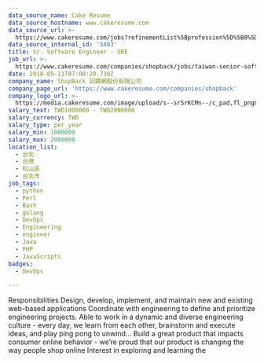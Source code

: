 ```yaml
---
data_source_name: Cake Resume
data_source_hostname: www.cakeresume.com
data_source_url: >-
  https://www.cakeresume.com/jobs?refinementList%5Bprofession%5D%5B0%5D=tech_devops&refi[…]5D=per_year&range%5Bsalary_range%5D%5Bmin%5D=1000000&page=2
data_source_internal_id: '5483'
title: Sr. Software Engineer - SRE
job_url: >-
  https://www.cakeresume.com/companies/shopback/jobs/taiwan-senior-software-engineer-devops
date: 2018-05-11T07:00:20.730Z
company_name: ShopBack 回饋網股份有限公司
company_page_url: 'https://www.cakeresume.com/companies/shopback'
company_logo_url: >-
  https://media.cakeresume.com/image/upload/s--srSrKCMn--/c_pad,fl_png8,h_200,w_200/v1526020549/vhipuceyhp4pm5kqc6dg.png
salary_text: TWD1000000 - TWD2000000
salary_currency: TWD
salary_type: per_year
salary_min: 1000000
salary_max: 2000000
location_list:
  - 台北
  - 台灣
  - 松山區
  - 台北市
job_tags:
  - python
  - Perl
  - Bash
  - golang
  - DevOps
  - Engineering
  - engineer
  - Java
  - PHP
  - JavaScripts
badges:
  - DevOps

---
```


Responsibilities Design, develop, implement, and maintain new and existing web-based applications Coordinate with engineering to define and prioritize engineering projects. Able to work in a dynamic and diverse engineering culture - every day, we learn from each other, brainstorm and execute ideas, and play ping pong to unwind... Build a great product that impacts consumer online behavior - we’re proud that our product is changing the way people shop online Interest in exploring and learning the